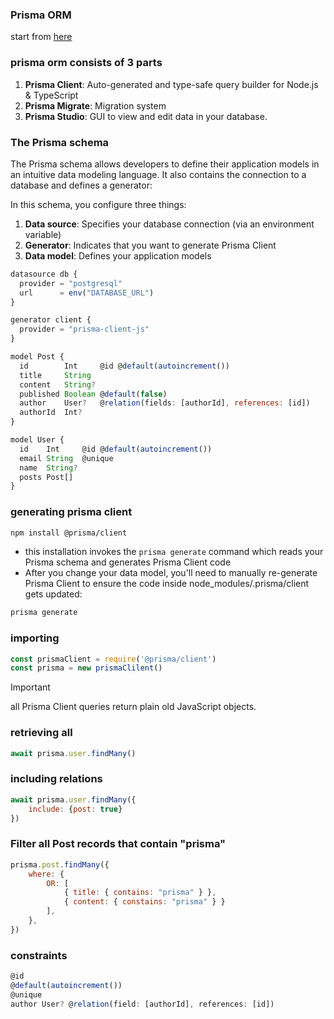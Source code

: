 ### Prisma ORM
start from [here](https://www.prisma.io/docs/orm/overview/introduction/what-is-prisma)

### prisma orm consists of 3 parts
1. **Prisma Client**: Auto-generated and type-safe query builder for Node.js & TypeScript
2. **Prisma Migrate**: Migration system
3. **Prisma Studio**: GUI to view and edit data in your database.

### The Prisma schema
The Prisma schema allows developers to define their application models in an intuitive data modeling language. It also contains the connection to a database and defines a generator:

In this schema, you configure three things:

1. **Data source**: Specifies your database connection (via an environment variable)
2. **Generator**: Indicates that you want to generate Prisma Client
3. **Data model**: Defines your application models

```js
datasource db {
  provider = "postgresql"
  url      = env("DATABASE_URL")
}

generator client {
  provider = "prisma-client-js"
}

model Post {
  id        Int     @id @default(autoincrement())
  title     String
  content   String?
  published Boolean @default(false)
  author    User?   @relation(fields: [authorId], references: [id])
  authorId  Int?
}

model User {
  id    Int     @id @default(autoincrement())
  email String  @unique
  name  String?
  posts Post[]
}
```

### generating prisma client
```bash
npm install @prisma/client
```
- this installation invokes the `prisma generate` command which reads your Prisma schema and generates Prisma Client code
- After you change your data model, you'll need to manually re-generate Prisma Client to ensure the code inside node_modules/.prisma/client gets updated:
```bash
prisma generate
```

### importing
```js
const prismaClient = require('@prisma/client')
const prisma = new prismaClilent()
```
> [!IMPORTANT]
> all Prisma Client queries return plain old JavaScript objects.

### retrieving all
```js
await prisma.user.findMany()
```
### including relations
```js
await prisma.user.findMany({
    include: {post: true}
})
```

### Filter all Post records that contain "prisma"
```js
prisma.post.findMany({
    where: {
        OR: [
            { title: { contains: "prisma" } },
            { content: { constains: "prisma" } }
        ],
    },
})
```
### constraints
```js
@id
@default(autoincrement())
@unique
author User? @relation(field: [authorId], references: [id])
```
